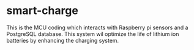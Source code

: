 # smart-charge
This is the MCU coding which interacts with Raspberry pi sensors and a PostgreSQL database.
This system wil optimize the life of lithium ion batteries by enhancing the charging system.

